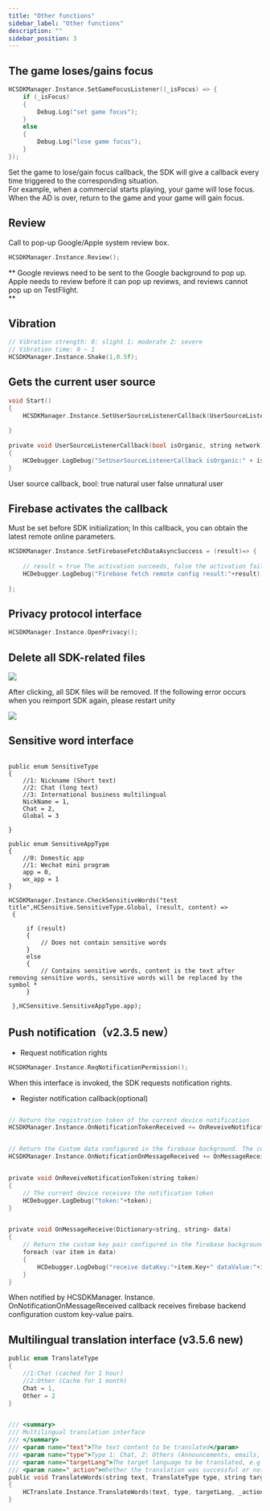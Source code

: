 ```yaml
---
title: "Other functions"
sidebar_label: "Other functions"
description: ""
sidebar_position: 3
---
```


## The game loses/gains focus
```c
HCSDKManager.Instance.SetGameFocusListener((_isFocus) => {
    if (_isFocus)
    {
        Debug.Log("set game focus");
    }
    else
    {
        Debug.Log("lose game focus");
    }
});
```
Set the game to lose/gain focus callback, the SDK will give a callback every time triggered to the corresponding situation.<br/>
For example, when a commercial starts playing, your game will lose focus. When the AD is over, return to the game and your game will gain focus.

## Review

Call to pop-up Google/Apple system review box.
```c
HCSDKManager.Instance.Review();
```

** Google reviews need to be sent to the Google background to pop up. <br/>
Apple needs to review before it can pop up reviews, and reviews cannot pop up on TestFlight. <br/>**


## Vibration
```c
// Vibration strength: 0: slight 1: moderate 2: severe
// Vibration time: 0 ~ 1
HCSDKManager.Instance.Shake(1,0.5f);
```

## Gets the current user source
```c
void Start()
{
    HCSDKManager.Instance.SetUserSourceListenerCallback(UserSourceListenerCallback);
    
}
    
private void UserSourceListenerCallback(bool isOrganic, string network)
{
    HCDebugger.LogDebug("SetUserSourceListenerCallback isOrganic:" + isOrganic + "network:" + network);
}
```
User source callback, bool: true natural user false unnatural user

## Firebase activates the callback

Must be set before SDK initialization; In this callback, you can obtain the latest remote online parameters.

```c
HCSDKManager.Instance.SetFirebaseFetchDataAsyncSuccess = (result)=> {
    
    // result = true The activation succeeds, false the activation fails
    HCDebugger.LogDebug("Firebase fetch remote config result:"+result);
    
};
```

## Privacy protocol interface
 ```c
HCSDKManager.Instance.OpenPrivacy();

```

## Delete all SDK-related files
![](/img/HCSDK/image34.jpg)

After clicking, all SDK files will be removed. If the following error occurs when you reimport SDK again, please restart unity<br/>

![](/img/HCSDK/image35.jpeg)

## Sensitive word interface
```

public enum SensitiveType
{
    //1: Nickname (Short text)
    //2: Chat (long text)
    //3: International business multilingual
    NickName = 1,
    Chat = 2,
    Global = 3
    
}

public enum SensitiveAppType
{
    //0: Domestic app
    //1: Wechat mini program
    app = 0,
    wx_app = 1
}

HCSDKManager.Instance.CheckSensitiveWords("test title",HCSensitive.SensitiveType.Global, (result, content) =>
 {

     if (result)
     {
         // Does not contain sensitive words
     }
     else
     {
         // Contains sensitive words, content is the text after removing sensitive words, sensitive words will be replaced by the symbol *
     }

 },HCSensitive.SensitiveAppType.app);

```

## Push notification（v2.3.5 new）

- Request notification rights
```c
HCSDKManager.Instance.ReqNotificationPermission();
```
When this interface is invoked, the SDK requests notification rights.

- Register notification callback(optional)

```c

// Return the registration token of the current device notification
HCSDKManager.Instance.OnNotificationTokenReceived += OnReveiveNotificationToken;


// Return the Custom data configured in the firebase background. The custom data is returned as a dictionary.
HCSDKManager.Instance.OnNotificationOnMessageReceived += OnMessageReceive;


private void OnReveiveNotificationToken(string token)
{
    // The current device receives the notification token
    HCDebugger.LogDebug("token:"+token);
}


private void OnMessageReceive(Dictionary<string, string> data)
{
    // Return the custom key pair configured in the firebase background
    foreach (var item in data)
    {
        HCDebugger.LogDebug("receive dataKey:"+item.Key+" dataValue:"+item.Value);
    }
}
```
When notified by HCSDKManager. Instance. OnNotificationOnMessageReceived callback receives firebase backend configuration custom key-value pairs.

## Multilingual translation interface (v3.5.6 new)

```c 
public enum TranslateType
{
    //1:Chat (cached for 1 hour)
    //2:Other (Cache for 1 month)
    Chat = 1,
    Other = 2
}


/// <summary>
/// Multilingual translation interface
/// </summary>
/// <param name="text">The text content to be translated</param>
/// <param name="type">Type 1: Chat, 2: Others (Announcements, emails, etc.)</param>
/// <param name="targetLang">The target language to be translated, e.g. zh-cn; ja-jp;  ko-kr;  vi-vi, etc</param>
/// <param name="_action">Whether the translation was successful or not, true: The translation was successful, false: The translation failed; The text returns an empty string</param>
public void TranslateWords(string text, TranslateType type, string targetLang, Action<bool, string> _action)
{
    HCTranslate.Instance.TranslateWords(text, type, targetLang, _action);
}

```

<!--- Gets whether you have notification permission-->
<!--```c-->
<!--var permission = HCSDKManager.Instance.IsGrantedNotificationPermission();-->
<!--```-->
<!--This interface is used to obtain whether the current application has the notification permission.-->
<!---->
<!--- Turn Push on/off-->
<!--```c-->
<!--// Open notification-->
<!--HCSDKManager.Instance.PushSwitch(true);-->
<!---->
<!--// Close notification-->
<!--HCSDKManager.Instance.PushSwitch(false);-->
<!--        -->
<!--```-->
<!--- Whether the push function is enabled-->
<!--```c-->
<!--var pushOpen = HCSDKManager.Instance.IsPushOpen();-->
<!--```-->
<!--This interface is used to determine whether the application push function is enabled.-->
